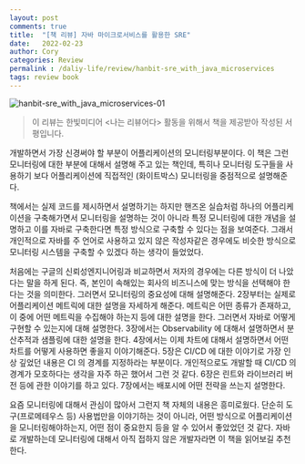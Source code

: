 ```yaml
---
layout: post
comments: true
title:  "[책 리뷰] 자바 마이크로서비스를 활용한 SRE"
date:   2022-02-23
author: Cory
categories: Review
permalink : /daliy-life/review/hanbit-sre_with_java_microservices
tags: review book
---
```


<img src="https://lh3.googleusercontent.com/pw/AM-JKLWyEz21hYtfN2bI74WmL21NTaJ-rg01s8InR1FObWk_hTsWNOUHzZYbrdCOB6yw4n7bdoRGrzVWmB2QOJAiDKTH6YRm_Y6rXedEAvhk0JBM7amfdVxzAN9rbTzBD4T5wc1NNQoLYR6xWbuiWOv2w_Uw=w2296-h1724-no?authuser=0" alt="hanbit-sre_with_java_microservices-01">

> 이 리뷰는 한빛미디어 <나는 리뷰어다> 활동을 위해서 책을 제공받아 작성된 서평입니다.

개발하면서 가장 신경써야 할 부분이 어플리케이션의 모니터링부분이다. 이 책은  그런 모니터링에 대한 부분에 대해서 설명해 주고 있는 책인데, 특히나 모니터링 도구들을 사용하기 보다 어플리케이션에 직접적인 (화이트박스) 모니터링을 중점적으로 설명해준다.

책에서는 실제 코드를 제시하면서 설명하기는 하지만 핸즈온 실습처럼 하나의 어플리케이션을 구축해가면서 모니터링을 설명하는 것이 아니라 특정 모니터링에 대한 개념을 설명하고 이를 자바로 구축한다면 특정 방식으로 구축할 수 있다는 점을 보여준다. 그래서 개인적으로 자바를 주 언어로 사용하고 있지 않은 작성자같은 경우에도 비슷한 방식으로 모니터링 시스템을 구축할 수 있겠다 하는 생각이 들었었다.

처음에는 구글의 신뢰성엔지니어링과 비교하면서 저자의 경우에는 다른 방식이 더 나았다는 말을 하게 된다. 즉, 본인이 속해있는 회사의 비즈니스에 맞는 방식을 선택해야 한다는 것을 의미한다. 그러면서 모니터링의 중요성에 대해 설명해준다. 2장부터는 실제로 어플리케이션 메트릭에 대한 설명을 자세하게 해준다. 메트릭은 어떤 종류가 존재하고, 이 중에 어떤 메트릭을 수집해야 하는지 등에 대한 설명을 한다. 그러면서 자바로 어떻게 구현할 수 있는지에 대해 설명한다. 3장에서는 Observability 에 대해서 설명하면서 분산추적과 샘플링에 대한 설명을 한다. 4장에서는 이제 차트에 대해서 설명하면서 어떤 차트를 어떻게 사용하면 좋을지 이야기해준다. 5장은 CI/CD 에 대한 이야기로 가장 인상 깊었던 내용은 CI 의 경계를 지정하라는 부분이다. 개인적으로도 개발할 때 CI/CD 의 경계가 모호하다는 생각을 자주 하곤 했어서 그런 것 같다. 6장은 린트와 라이브러리 버전 등에 관한 이야기를 하고 있다. 7장에서는 배포시에 어떤 전략을 쓰는지 설명한다.

요즘 모니터링에 대해서 관심이 많아서 그런지 책 자체의 내용은 흥미로웠다. 단순히 도구(프로메테우스 등) 사용법만을 이야기하는 것이 아니라, 어떤 방식으로 어플리케이션을 모니터링해야하는지, 어떤 점이 중요한지 등을 알 수 있어서 좋았었던 것 같다. 자바로 개발하는데 모니터링에 대해서 아직 접하지 않은 개발자라면 이 책을 읽어보길 추천한다. 
